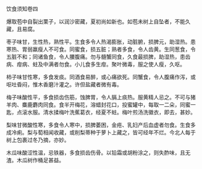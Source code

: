 饮食须知卷四

爆取苞中自裂出栗子，以润沙密藏，夏初尚如新也。如苞未树上自坠者，不能久藏，且易腐。

枣子味甘，生性热，熟性平。生食多令人热渴膨胀，动脏腑，损脾元，助湿热。患寒热、胃弱羸瘦人不可食。同蜜食，损五脏；熟者多食，令人齿黄。生同葱食，令五脏不和；同诸鱼食，令人腰腹痛。勿与髓蟹同食，久食最损脾，助湿热，患齿病、疳病、蛀及中满者勿食。小儿食多生疳。聚叶微毒，服之使人瘦，久呕。

柿子味甘性寒，多食发痰。同酒食易醉，或心痛欲死。同蟹食，令人腹痛作泻，或呕吐昏闷，惟木香磨汁灌之。许但盐藏者微有毒。

梅子味酸性平，多食损齿伤筋，蚀脾胃，令人膈上痰热。服黄精人忌之。不可与猪羊肉、麋鹿麝肉同食。食半开梅花，溶蜡封花口，投蜜罐中，每取一二朵，同蜜一匙，点滚水服。清水揉梅叶洗蕉葛衣，经夏不蛀。梅叶煎汤洗徽衣，即去，甚妙。

梨味甘微酸性寒，多食令人寒中，损脾萎困，金疮、乳妇产后血虚者勿食。生食多成冷痢。梨与萄相闻收藏，或削梨蒂种于萝卜上藏之，皆可经年不烂。今北人每于树上包裹过冬乃摘，亦妙。

木瓜味酸涩性温，忌铁器，多食损齿伤骨。以铅霜或胡粉涂之，则失酢味，且无渣。木瓜树作桶足甚益。